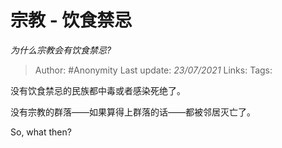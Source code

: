 # 宗教 - 饮食禁忌
*为什么宗教会有饮食禁忌?*

> Author: #Anonymity
> Last update: *23/07/2021* 
> Links:
> Tags:     

 
没有饮食禁忌的民族都中毒或者感染死绝了。

没有宗教的群落——如果算得上群落的话——都被邻居灭亡了。

So, what then?



